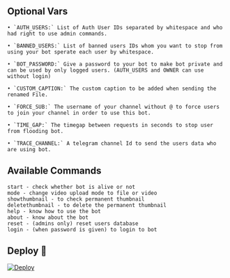 ## Optional Vars
```
• `AUTH_USERS:` List of Auth User IDs separated by whitespace and who had right to use admin commands.

• `BANNED_USERS:` List of banned users IDs whom you want to stop from using your bot sperate each user by whitespace.

• `BOT_PASSWORD:` Give a password to your bot to make bot private and can be used by only logged users. (AUTH_USERS and OWNER can use without login)

• `CUSTOM_CAPTION:` The custom caption to be added when sending the renamed File.

• `FORCE_SUB:` The username of your channel without @ to force users to join your channel in order to use this bot.

• `TIME_GAP:` The timegap between requests in seconds to stop user from flooding bot.

• `TRACE_CHANNEL:` A telegram channel Id to send the users data who are using bot.
```
## Available Commands
```
start - check whether bot is alive or not
mode - change video upload mode to file or video
showthumbnail - to check permanent thumbnail
deletethumbnail - to delete the permanent thumbnail
help - know how to use the bot
about - know about the bot
reset - (admins only) reset users database
login - (when password is given) to login to bot

```

## Deploy 🚀

[![Deploy](https://www.herokucdn.com/deploy/button.svg)](https://heroku.com/deploy?template=https://github.com/2022EndWorldBegin/R1000)